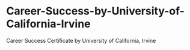 # Career-Success-by-University-of-California-Irvine
Career Success Certificate by University of California, Irvine

